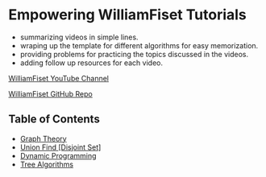 # Empowering WilliamFiset Tutorials

- summarizing videos in simple lines.
- wraping up the template for different algorithms for easy
memorization.
- providing problems for practicing the topics discussed in the videos.
- adding follow up resources for each video.

[WilliamFiset YouTube Channel](https://www.youtube.com/@WilliamFiset-videos)

[WilliamFiset GitHub Repo](https://github.com/williamfiset/Algorithms)

## Table of Contents

- [Graph Theory](graphtheory/README.md)
- [Union Find [Disjoint Set]](unionfind/README.md)
- [Dynamic Programming](dp/README.md)
- [Tree Algorithms](tree/README.md)